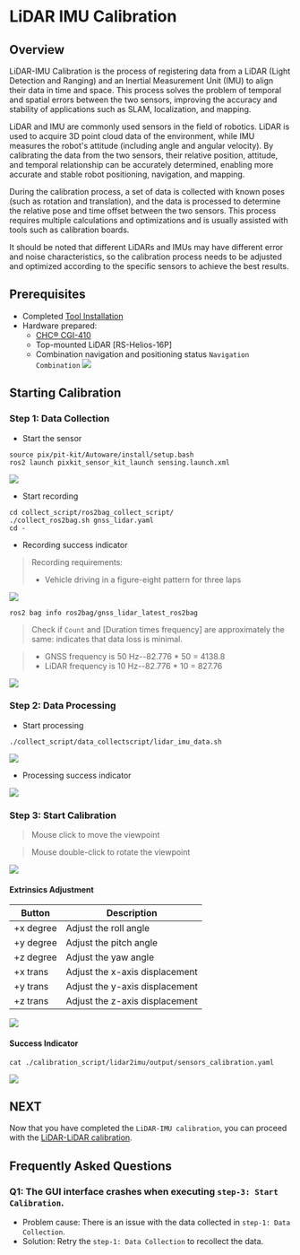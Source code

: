 # LiDAR IMU Calibration

## Overview
LiDAR-IMU Calibration is the process of registering data from a LiDAR (Light Detection and Ranging) and an Inertial Measurement Unit (IMU) to align their data in time and space. This process solves the problem of temporal and spatial errors between the two sensors, improving the accuracy and stability of applications such as SLAM, localization, and mapping.

LiDAR and IMU are commonly used sensors in the field of robotics. LiDAR is used to acquire 3D point cloud data of the environment, while IMU measures the robot's attitude (including angle and angular velocity). By calibrating the data from the two sensors, their relative position, attitude, and temporal relationship can be accurately determined, enabling more accurate and stable robot positioning, navigation, and mapping.

During the calibration process, a set of data is collected with known poses (such as rotation and translation), and the data is processed to determine the relative pose and time offset between the two sensors. This process requires multiple calculations and optimizations and is usually assisted with tools such as calibration boards.

It should be noted that different LiDARs and IMUs may have different error and noise characteristics, so the calibration process needs to be adjusted and optimized according to the specific sensors to achieve the best results.

## Prerequisites
- Completed [Tool Installation](./Tool-Installation.md)
- Hardware prepared:
    - [CHC® CGI-410](https://www.huace.cn/product/product_show/467)
    - Top-mounted LiDAR [RS-Helios-16P]
    - Combination navigation and positioning status `Navigation Combination`
![](./image/lidar2imu/gnss_status.jpeg)

## Starting Calibration
### Step 1: Data Collection
- Start the sensor

```shell
source pix/pit-kit/Autoware/install/setup.bash
ros2 launch pixkit_sensor_kit_launch sensing.launch.xml
```
![](./image/IMU_calibration/start_sensing.gif)

- Start recording

```shell
cd collect_script/ros2bag_collect_script/
./collect_ros2bag.sh gnss_lidar.yaml
cd -
```

- Recording success indicator

> Recording requirements:
>   - Vehicle driving in a figure-eight pattern for three laps

![](./image/lidar2imu/collect_data2.gif)

```shell
ros2 bag info ros2bag/gnss_lidar_latest_ros2bag
```

> Check if `Count` and [Duration times frequency] are approximately the same: indicates that data loss is minimal.

> - GNSS frequency is 50 Hz--82.776 * 50 = 4138.8
> - LiDAR frequency is 10 Hz--82.776 * 10 = 827.76

![](./image/lidar2imu/check_ros2bag.jpg)

### Step 2: Data Processing
- Start processing
```
./collect_script/data_collectscript/lidar_imu_data.sh
```
![](./image/lidar2imu/start_collect.gif)

- Processing success indicator

![](./image/lidar2imu/result.jpg)


### Step 3: Start Calibration

> Mouse click to move the viewpoint

> Mouse double-click to rotate the viewpoint

![](./image/lidar2imu/start_cali.gif)

#### Extrinsics Adjustment
| Button | Description | 
| --- | --- | 
| +x degree | Adjust the roll angle | 
| +y degree | Adjust the pitch angle | 
| +z degree | Adjust the yaw angle |
| +x trans | Adjust the x-axis displacement | 
| +y trans | Adjust the y-axis displacement |
| +z trans | Adjust the z-axis displacement | 

![](./image/lidar2imu/start_cali1.gif)

#### Success Indicator

```shell
cat ./calibration_script/lidar2imu/output/sensors_calibration.yaml
```
![](./image/lidar2imu/result1.jpg)


## NEXT
Now that you have completed the `LiDAR-IMU calibration`, you can proceed with the [LiDAR-LiDAR calibration](./LiDAR-LiDAR-calibration.md).

## Frequently Asked Questions
### Q1: The GUI interface crashes when executing `step-3: Start Calibration`.

- Problem cause: There is an issue with the data collected in `step-1: Data Collection`.
- Solution: Retry the `step-1: Data Collection` to recollect the data.